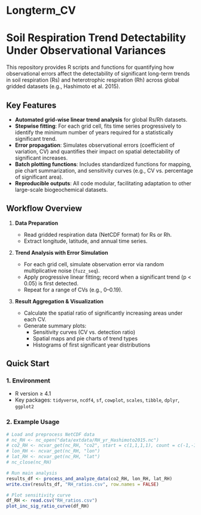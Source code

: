 # Longterm_CV

# Soil Respiration Trend Detectability Under Observational Variances

This repository provides R scripts and functions for quantifying how observational errors affect the detectability of significant long-term trends in soil respiration (Rs) and heterotrophic respiration (Rh) across global gridded datasets (e.g., Hashimoto et al. 2015).

## Key Features

- **Automated grid-wise linear trend analysis** for global Rs/Rh datasets.
- **Stepwise fitting**: For each grid cell, fits time series progressively to identify the minimum number of years required for a statistically significant trend.
- **Error propagation**: Simulates observational errors (coefficient of variation, CV) and quantifies their impact on spatial detectability of significant increases.
- **Batch plotting functions**: Includes standardized functions for mapping, pie chart summarization, and sensitivity curves (e.g., CV vs. percentage of significant area).
- **Reproducible outputs**: All code modular, facilitating adaptation to other large-scale biogeochemical datasets.

## Workflow Overview

1. **Data Preparation**  
   - Read gridded respiration data (NetCDF format) for Rs or Rh.
   - Extract longitude, latitude, and annual time series.

2. **Trend Analysis with Error Simulation**  
   - For each grid cell, simulate observation error via random multiplicative noise (`fuzz_seq`).
   - Apply progressive linear fitting; record when a significant trend (p < 0.05) is first detected.
   - Repeat for a range of CVs (e.g., 0–0.19).

3. **Result Aggregation & Visualization**  
   - Calculate the spatial ratio of significantly increasing areas under each CV.
   - Generate summary plots:  
     - Sensitivity curves (CV vs. detection ratio)  
     - Spatial maps and pie charts of trend types  
     - Histograms of first significant year distributions

## Quick Start

### 1. Environment

- R version ≥ 4.1
- Key packages: `tidyverse`, `ncdf4`, `sf`, `cowplot`, `scales`, `tibble`, `dplyr`, `ggplot2`

### 2. Example Usage

```r
# Load and preprocess NetCDF data
# nc_RH <- nc_open("data/extdata/RH_yr_Hashimoto2015.nc")
# co2_RH <- ncvar_get(nc_RH, "co2", start = c(1,1,1,1), count = c(-1,-1,1,112))
# lon_RH <- ncvar_get(nc_RH, "lon")
# lat_RH <- ncvar_get(nc_RH, "lat")
# nc_close(nc_RH)

# Run main analysis
results_df <- process_and_analyze_data(co2_RH, lon_RH, lat_RH)
write.csv(results_df, "RH_ratios.csv", row.names = FALSE)

# Plot sensitivity curve
df_RH <- read.csv("RH_ratios.csv")
plot_inc_sig_ratio_curve(df_RH)
